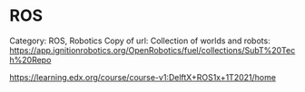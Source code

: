# ROS

Category: ROS, Robotics
Copy of url: Collection of worlds and robots: https://app.ignitionrobotics.org/OpenRobotics/fuel/collections/SubT%20Tech%20Repo

https://learning.edx.org/course/course-v1:DelftX+ROS1x+1T2021/home